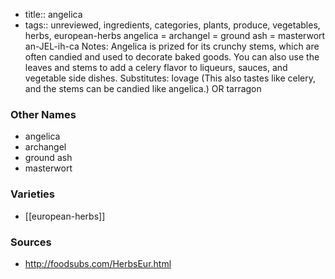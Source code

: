 - title:: angelica
- tags:: unreviewed, ingredients, categories, plants, produce, vegetables, herbs, european-herbs
angelica = archangel = ground ash = masterwort an-JEL-ih-ca Notes: Angelica is prized for its crunchy stems, which are often candied and used to decorate baked goods. You can also use the leaves and stems to add a celery flavor to liqueurs, sauces, and vegetable side dishes. Substitutes: lovage (This also tastes like celery, and the stems can be candied like angelica.) OR tarragon

### Other Names

* angelica
* archangel
* ground ash
* masterwort

### Varieties

* [[european-herbs]]

### Sources
* http://foodsubs.com/HerbsEur.html
